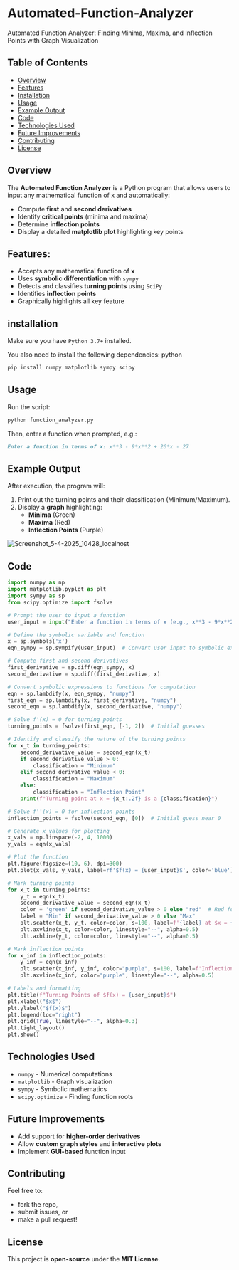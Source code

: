 # Automated-Function-Analyzer
Automated Function Analyzer: Finding Minima, Maxima, and Inflection Points with Graph Visualization

##  Table of Contents
- [Overview](#overview)
- [Features](#️features)
- [Installation](#️installation)
- [Usage](#usage)
- [Example Output](#️example-output)
- [Code](#code)
- [Technologies Used](#technologies-used)
- [Future Improvements](#future-improvements)
- [Contributing](#contributing)
- [License](#license)

## Overview
The **Automated Function Analyzer** is a Python program that allows users to input any mathematical function of x and automatically:
- Compute **first** and **second derivatives**
- Identify **critical points** (minima and maxima)
- Determine **inflection points**
- Display a detailed **matplotlib plot** highlighting key points

## Features:
- Accepts any mathematical function of **x**
- Uses **symbolic differentiation** with `sympy`
- Detects and classifies **turning points** using `SciPy `
- Identifies **inflection points**
- Graphically highlights all key feature

## installation
Make sure you have `Python 3.7+` installed.

You also need to install the following dependencies:
python
```python
pip install numpy matplotlib sympy scipy
```
## Usage
Run the script:
```python
python function_analyzer.py
```
Then, enter a function when prompted, e.g.:
```markdown
Enter a function in terms of x: x**3 - 9*x**2 + 26*x - 27
```
## Example Output
After execution, the program will:
1. Print out the turning points and their classification (Minimum/Maximum).
2. Display a **graph** highlighting:
   - **Minima** (Green)
   - **Maxima** (Red)
   - **Inflection Points** (Purple)
     
![Screenshot_5-4-2025_10428_localhost](https://github.com/user-attachments/assets/d440e665-e950-4f62-ad76-8d91c55d3e92)

## Code
```python
import numpy as np
import matplotlib.pyplot as plt
import sympy as sp
from scipy.optimize import fsolve

# Prompt the user to input a function
user_input = input("Enter a function in terms of x (e.g., x**3 - 9*x**2 + 26*x - 27): ")

# Define the symbolic variable and function
x = sp.symbols('x')
eqn_sympy = sp.sympify(user_input)  # Convert user input to symbolic expression

# Compute first and second derivatives
first_derivative = sp.diff(eqn_sympy, x)
second_derivative = sp.diff(first_derivative, x)

# Convert symbolic expressions to functions for computation
eqn = sp.lambdify(x, eqn_sympy, "numpy")
first_eqn = sp.lambdify(x, first_derivative, "numpy")
second_eqn = sp.lambdify(x, second_derivative, "numpy")

# Solve f'(x) = 0 for turning points
turning_points = fsolve(first_eqn, [-1, 2])  # Initial guesses

# Identify and classify the nature of the turning points
for x_t in turning_points:
    second_derivative_value = second_eqn(x_t)
    if second_derivative_value > 0:
        classification = "Minimum"
    elif second_derivative_value < 0:
        classification = "Maximum"
    else:
        classification = "Inflection Point"
    print(f"Turning point at x = {x_t:.2f} is a {classification}")

# Solve f''(x) = 0 for inflection points
inflection_points = fsolve(second_eqn, [0])  # Initial guess near 0

# Generate x values for plotting
x_vals = np.linspace(-2, 4, 1000)
y_vals = eqn(x_vals)

# Plot the function
plt.figure(figsize=(10, 6), dpi=300)
plt.plot(x_vals, y_vals, label=rf'$f(x) = {user_input}$', color='blue')

# Mark turning points
for x_t in turning_points:
    y_t = eqn(x_t)
    second_derivative_value = second_eqn(x_t)
    color = 'green' if second_derivative_value > 0 else "red"  # Red for max, green for min
    label = "Min" if second_derivative_value > 0 else "Max"
    plt.scatter(x_t, y_t, color=color, s=100, label=f'{label} at $x = {x_t:.2f}$')
    plt.axvline(x_t, color=color, linestyle="--", alpha=0.5)
    plt.axhline(y_t, color=color, linestyle="--", alpha=0.5)

# Mark inflection points
for x_inf in inflection_points:
    y_inf = eqn(x_inf)
    plt.scatter(x_inf, y_inf, color="purple", s=100, label=f'Inflection at $x = {x_inf:.2f}$')
    plt.axvline(x_inf, color="purple", linestyle="--", alpha=0.5)

# Labels and formatting
plt.title(f"Turning Points of $f(x) = {user_input}$")
plt.xlabel("$x$")
plt.ylabel("$f(x)$")
plt.legend(loc="right")
plt.grid(True, linestyle="--", alpha=0.3)
plt.tight_layout()
plt.show()

```
##  Technologies Used
- `numpy` - Numerical computations
- `matplotlib` - Graph visualization
- `sympy` - Symbolic mathematics
- `scipy.optimize` - Finding function roots

##  Future Improvements
- Add support for **higher-order derivatives**
- Allow **custom graph styles** and **interactive plots**
- Implement **GUI-based** function input  

##  Contributing
Feel free to:
- fork the repo,
- submit issues, or
- make a pull request!

##  License
This project is **open-source** under the **MIT License**.
